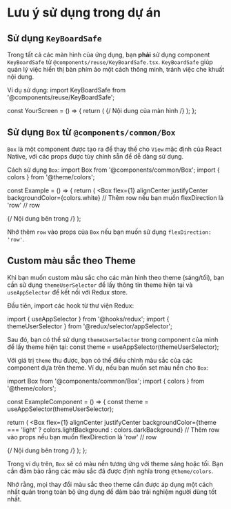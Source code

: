 # Lưu ý sử dụng trong dự án

## Sử dụng `KeyBoardSafe`

Trong tất cả các màn hình của ứng dụng, bạn **phải** sử dụng component `KeyBoardSafe` từ `@components/reuse/KeyBoardSafe.tsx`. `KeyBoardSafe` giúp quản lý việc hiển thị bàn phím ảo một cách thông minh, tránh việc che khuất nội dung.

Ví dụ sử dụng:
import KeyBoardSafe from '@components/reuse/KeyBoardSafe';

const YourScreen = () => {
return (
<KeyBoardSafe>
{/ Nội dung của màn hình /}
</KeyBoardSafe>
);
};

## Sử dụng `Box` từ `@components/common/Box`

`Box` là một component được tạo ra để thay thế cho `View` mặc định của React Native, với các props được tùy chỉnh sẵn để dễ dàng sử dụng.

Cách sử dụng `Box`:
import Box from '@components/common/Box';
import { colors } from '@theme/colors';

const Example = () => {
return (
<Box
flex={1}
alignCenter
justifyCenter
backgroundColor={colors.white}
// Thêm row nếu bạn muốn flexDirection là 'row'
// row
>
{/ Nội dung bên trong /}
</Box>
);


Nhớ thêm `row` vào props của `Box` nếu bạn muốn sử dụng `flexDirection: 'row'`.

## Custom màu sắc theo Theme

Khi bạn muốn custom màu sắc cho các màn hình theo theme (sáng/tối), bạn cần sử dụng `themeUserSelector` để lấy thông tin theme hiện tại và `useAppSelector` để kết nối với Redux store.

Đầu tiên, import các hook từ thư viện Redux:

import { useAppSelector } from '@hooks/redux';
import { themeUserSelector } from '@redux/selector/appSelector';

Sau đó, bạn có thể sử dụng `themeUserSelector` trong component của mình để lấy theme hiện tại:
const theme = useAppSelector(themeUserSelector);

Với giá trị `theme` thu được, bạn có thể điều chỉnh màu sắc của các component dựa trên theme. Ví dụ, nếu bạn muốn set màu nền cho `Box`:

import Box from '@components/common/Box';
import { colors } from '@theme/colors';

const ExampleComponent = () => {
const theme = useAppSelector(themeUserSelector);

return (
<Box
flex={1}
alignCenter
justifyCenter
backgroundColor={theme === 'light' ? colors.lightBackground : colors.darkBackground}
// Thêm row vào props nếu bạn muốn flexDirection là 'row'
// row
>
{/ Nội dung bên trong /}
</Box>
);
};


Trong ví dụ trên, `Box` sẽ có màu nền tương ứng với theme sáng hoặc tối. Bạn cần đảm bảo rằng các màu sắc đã được định nghĩa trong `@theme/colors`.

Nhớ rằng, mọi thay đổi màu sắc theo theme cần được áp dụng một cách nhất quán trong toàn bộ ứng dụng để đảm bảo trải nghiệm người dùng tốt nhất.